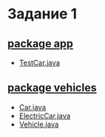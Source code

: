 # Задание 1
## [package app](https://github.com/Derev005/Java/tree/main/prac_4/packege_app)
  - [TestCar.java](https://github.com/Derev005/Java/blob/main/prac_4/packege_app/TestCar.java)
## [package vehicles](https://github.com/Derev005/Java/tree/main/prac_4/packege_vehicles)
  - [Car.java](https://github.com/Derev005/Java/blob/main/prac_4/packege_vehicles/Car.java)
  - [ElectricCar.java](https://github.com/Derev005/Java/blob/main/prac_4/packege_vehicles/ElectricCar.java)
  - [Vehicle.java](https://github.com/Derev005/Java/blob/main/prac_4/packege_vehicles/Vehicle.java)
